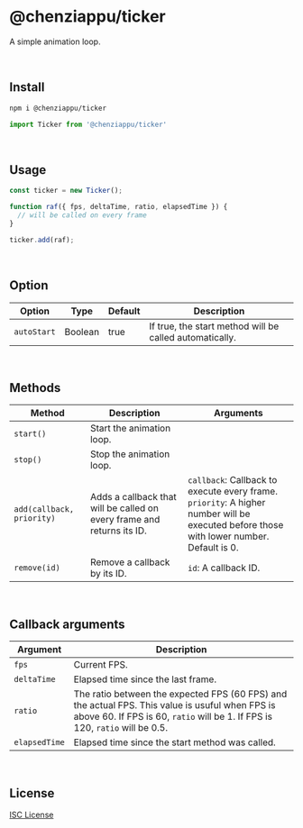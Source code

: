 # @chenziappu/ticker

A simple animation loop.

<br>

## Install

```sh
npm i @chenziappu/ticker
```
```js
import Ticker from '@chenziappu/ticker'
```

<br>

## Usage

```js
const ticker = new Ticker();

function raf({ fps, deltaTime, ratio, elapsedTime }) {
  // will be called on every frame
}

ticker.add(raf);
```

<br>

## Option

|Option   |Type   |Default|Description|
|---------|-------|-------|-----------|
|`autoStart`|Boolean|true   |If true, the start method will be called automatically.|

<br>

## Methods

|Method|Description|Arguments|
|------|-----------|---------|
|`start()`|Start the animation loop.||
|`stop()`|Stop the animation loop.||
|`add(callback, priority)`|Adds a callback that will be called on every frame and returns its ID.|`callback`: Callback to execute every frame.<br>`priority`: A higher number will be executed before those with lower number. Default is 0.|
|`remove(id)`|Remove a callback by its ID.|`id`: A callback ID.|

<br>

## Callback arguments

|Argument|Description|
|-----|-----------|
|`fps`|Current FPS.|
|`deltaTime`|Elapsed time since the last frame.|
|`ratio`|The ratio between the expected FPS (60 FPS) and the actual FPS. This value is usuful when FPS is above 60. If FPS is 60, `ratio` will be 1. If FPS is 120, `ratio` will be 0.5.|
|`elapsedTime`|Elapsed time since the start method was called.|

<br>

## License

[ISC License](http://opensource.org/licenses/ISC)